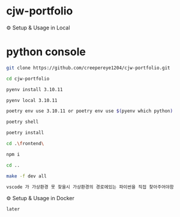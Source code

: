 # cjw-portfolio

⚙️ Setup & Usage in Local

# python console

```bash
git clone https://github.com/creepereye1204/cjw-portfolio.git

cd cjw-portfolio

pyenv install 3.10.11

pyenv local 3.10.11

poetry env use 3.10.11 or poetry env use $(pyenv which python)

poetry shell

poetry install

cd .\frontend\

npm i

cd ..

make -f dev all

```

```bash
vscode 가 가상환경 못 찾을시 가상환경의 경로에있는 파이썬을 직접 찾아주어야함
```

⚙️ Setup & Usage in Docker

```bash
later
```
